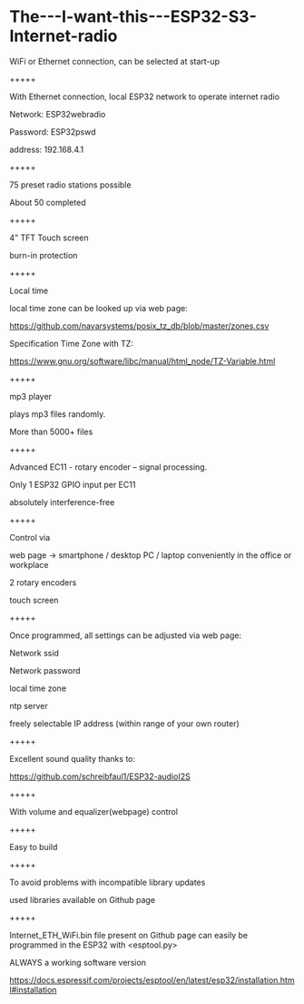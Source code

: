 # The---I-want-this---ESP32-S3-Internet-radio

WiFi or Ethernet connection, can be selected at start-up

+++++

With Ethernet connection, local ESP32 network to operate internet radio

Network:    ESP32webradio

Password:   ESP32pswd

address:    192.168.4.1

+++++

75 preset radio stations possible

About 50 completed

+++++

4” TFT Touch screen

burn-in protection

+++++

Local time

local time zone can be looked up via web page:

https://github.com/nayarsystems/posix_tz_db/blob/master/zones.csv

Specification Time Zone with TZ:

https://www.gnu.org/software/libc/manual/html_node/TZ-Variable.html

+++++

mp3 player

plays mp3 files randomly.

More than 5000+ files

+++++

Advanced EC11 - rotary encoder – signal processing.

Only 1 ESP32 GPIO input per EC11

absolutely interference-free

+++++

Control via

web page -> smartphone / desktop PC / laptop  conveniently in the office or workplace

2 rotary encoders

touch screen

+++++

Once programmed, all settings can be adjusted via web page:

Network ssid

Network password

local time zone

ntp server

freely selectable IP address (within range of your own router)

+++++

Excellent sound quality thanks to:

https://github.com/schreibfaul1/ESP32-audioI2S

+++++

With volume and equalizer(webpage) control

+++++

Easy to build

+++++

To avoid problems with incompatible library updates

used libraries available on Github page

+++++

Internet_ETH_WiFi.bin file present on Github page can easily be programmed in the ESP32 with <esptool.py>

ALWAYS a working software version

https://docs.espressif.com/projects/esptool/en/latest/esp32/installation.html#installation





